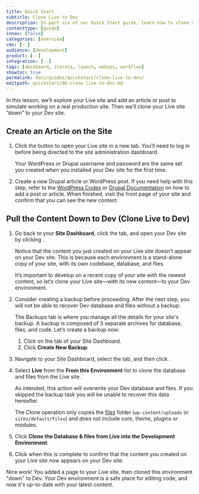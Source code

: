 ```yaml
---
title: Quick Start
subtitle: Clone Live to Dev
description: In part six of our Quick Start guide, learn how to clone your content from Live to Dev.
contenttype: [guide]
innav: [false]
categories: [overview]
cms: [--]
audience: [development]
product: [--]
integration: [--]
tags: [dashboard, iterate, launch, webops, workflow]
showtoc: true
permalink: docs/guides/quickstart/clone-live-to-dev/
editpath: quickstart/06-clone-live-to-dev.md
---
```


In this lesson, we’ll explore your Live site and add an article or post to simulate working on a real production site. Then we’ll clone your Live site “down” to your Dev site.

## Create an Article on the Site

1. Click the <Icon icon="new-window-alt" text="Site Admin"/> button to open your Live site in a new tab. You’ll need to log in before being directed to the site administration dashboard.

    <Alert title="Note" type="info">
      Your WordPress or Drupal username and password are the same set you
      created when you installed your Dev site for the first time.
    </Alert>

1. Create a new Drupal article or WordPress post. If you need help with this step, refer to the [WordPress Codex](https://codex.wordpress.org/Posts) or [Drupal Documentation](https://www.drupal.org/docs/8/administering-drupal-8-site/managing-content/) on how to add a post or article. When finished, visit the front page of your site and confirm that you can see the new content.

## Pull the Content Down to Dev (Clone Live to Dev)

1. Go back to your **Site Dashboard**, click the <Icon icon="wrench" text="Dev"/> tab, and open your Dev site by clicking <Icon icon="new-window-alt" text="Visit Development Site"/>.

    Notice that the content you just created on your Live site doesn’t appear on your Dev site. This is because each environment is a stand-alone copy of your site, with its own codebase, database, and files.

    It’s important to develop on a recent copy of your site with the newest content, so let’s clone your Live site—with its new content—to your Dev environment.

1. Consider creating a backup before proceeding. After the next step, you will not be able to recover Dev database and files without a backup:

    <Accordion id="create-backup" title="Create Backup (optional)">

    The Backups tab is where you manage all the details for your site's backup. A backup is composed of 3 separate archives for database, files, and code. Let’s create a backup now:

    1. Click <Icon icon="cloud-upload" text="Backups"/> on the <Icon icon="wrench" text="Dev"/> tab of your Site Dashboard.
    2. Click **Create New Backup**.

    </Accordion>

1. Navigate to your Site Dashboard, select the <Icon icon="wrench" text="Dev"/> tab, and then click <Icon icon="server" text="Database / Files"/>.

1. Select **Live** from the **From this Environment** list to clone the database and files from the Live site. 

    <Alert type="danger" title="Warning">

    As intended, this action will overwrite your Dev database and files. If you skipped the backup task you will be unable to recover this data hereafter.

    The Clone operation only copies the [files](/guides/filesystem) folder (`wp-content/uploads` or `sites/default/files`) and does not include core, theme, plugins or modules.

    </Alert>

1. Click **Clone the Database & files from Live into the Development Environment**.

1. Click <Icon icon="new-window-alt" text="Visit Development Site"/> when this is complete to confirm that the content you created on your Live site now appears on your Dev site.

Nice work! You added a page to your Live site, then cloned this environment "down" to Dev. Your Dev environment is a safe place for editing code, and now it's up-to-date with your latest content.